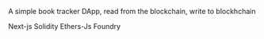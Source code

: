 A simple book tracker DApp, read from the blockchain, write to blockhchain


Next-js
Solidity
Ethers-Js
Foundry